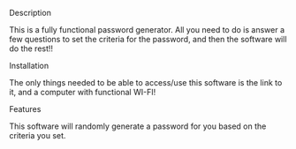 Description

This is a fully functional password generator. All you need to do is answer a few questions to set the criteria for the password, and then the software will do the rest!!

Installation

The only things needed to be able to access/use this software is the link to it, and a computer with functional WI-FI!

Features

This software will randomly generate a password for you based on the criteria you set.
